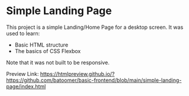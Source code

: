 # Simple Landing Page

This project is a simple Landing/Home Page for a desktop screen. 
It was used to learn: 
- Basic HTML structure
- The basics of CSS Flexbox

Note that it was not built to be responsive.



Preview Link:
https://htmlpreview.github.io/?https://github.com/batoomer/basic-frontend/blob/main/simple-landing-page/index.html
